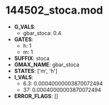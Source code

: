 # 144502_stoca.mod

- **G_VALS**:
  - gbar_stoca: 0.4
- **GATES**:
  - h: 1
  - m: 1
- **SUFFIX**: stoca
- **GMAX_NAME**: gbar_stoca
- **STATES**: ['m', 'h']
- **I_VALS**:
  - 6.3: 0.00040000003870072494
  - 37: 0.00040000003870072494
- **ERROR_FLAGS**: []
